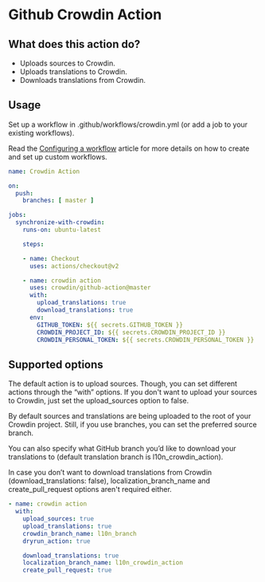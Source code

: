 # Github Crowdin Action

## What does this action do?
- Uploads sources to Crowdin.
- Uploads translations to Crowdin.
- Downloads translations from Crowdin.


## Usage
Set up a workflow in .github/workflows/crowdin.yml (or add a job to your existing workflows).

Read the [Configuring a workflow](https://help.github.com/en/articles/configuring-a-workflow) article for more details on how to create and set up custom workflows.
```yaml
name: Crowdin Action

on:
  push:
    branches: [ master ]

jobs:
  synchronize-with-crowdin:
    runs-on: ubuntu-latest

    steps:

    - name: Checkout
      uses: actions/checkout@v2

    - name: crowdin action
      uses: crowdin/github-action@master
      with:
        upload_translations: true
        download_translations: true
      env:
        GITHUB_TOKEN: ${{ secrets.GITHUB_TOKEN }}
        CROWDIN_PROJECT_ID: ${{ secrets.CROWDIN_PROJECT_ID }}
        CROWDIN_PERSONAL_TOKEN: ${{ secrets.CROWDIN_PERSONAL_TOKEN }}
```

## Supported options
The default action is to upload sources. Though, you can set different actions through the “with” options. If you don't want to upload your sources to Crowdin, just set the upload_sources option to false.

By default sources and translations are being uploaded to the root of your Crowdin project. Still, if you use branches, you can set the preferred source branch.

You can also specify what GitHub branch you’d like to download your translations to (default translation branch is l10n_crowdin_action).

In case you don’t want to download translations from Crowdin (download_translations: false), localization_branch_name and create_pull_request options aren't required either.

```yaml
- name: crowdin action
  with:
    upload_sources: true
    upload_translations: true
    crowdin_branch_name: l10n_branch
    dryrun_action: true

    download_translations: true
    localization_branch_name: l10n_crowdin_action
    create_pull_request: true
```
